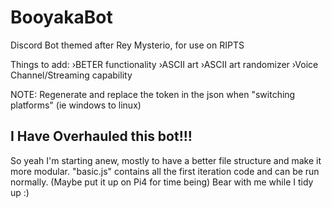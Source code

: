 # BooyakaBot
Discord Bot themed after Rey Mysterio, for use on RIPTS

Things to add:
›BETER functionality
›ASCII art
›ASCII art randomizer
›Voice Channel/Streaming capability

NOTE: Regenerate and replace the token in the json when "switching platforms" (ie windows to linux)

## I Have Overhauled this bot!!!
So yeah I'm starting anew, mostly to have a better file structure and make it more modular. "basic.js" contains all the first iteration code and can be run normally. (Maybe put it up on Pi4 for time being)
Bear with me while I tidy up :)
